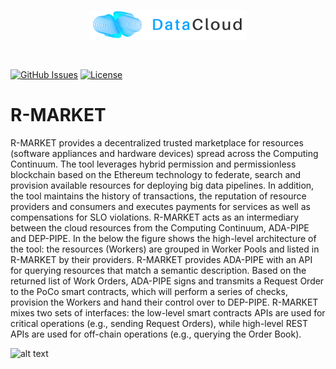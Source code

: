 <p align="center"><img width=50% src="https://raw.githubusercontent.com/DataCloud-project/toolbox/master/docs/img/datacloud_logo.png"></p>&nbsp;

[![GitHub Issues](https://img.shields.io/github/issues/DataCloud-project/R-MARKET.svg)](https://github.com/DataCloud-project/R-MARKET/issues)
[![License](https://img.shields.io/badge/license-Apache2.0-blue.svg)](https://opensource.org/licenses/Apache-2.0)

# R-MARKET

R-MARKET provides a decentralized trusted marketplace for resources (software appliances and hardware devices) spread across the Computing Continuum. The tool leverages hybrid permission and permissionless blockchain based on the Ethereum technology to federate, search and provision available resources for deploying big data pipelines. In addition, the tool maintains the history of transactions, the reputation of resource providers and consumers and executes payments for services as well as compensations for SLO violations.
R-MARKET acts as an intermediary between the cloud resources from the Computing Continuum, ADA-PIPE and DEP-PIPE. In the below the figure shows the high-level architecture of the tool: the resources (Workers) are grouped in Worker Pools and listed in R-MARKET by their providers. R-MARKET provides ADA-PIPE with an API for querying resources that match a semantic description. Based on the returned list of Work Orders, ADA-PIPE signs and transmits a Request Order to the PoCo smart contracts, which will perform a series of checks, provision the Workers and hand their control over to DEP-PIPE.
R-MARKET mixes two sets of interfaces: the low-level smart contracts APIs are used for critical operations (e.g., sending Request Orders), while high-level REST APIs are used for off-chain operations (e.g., querying the Order Book).


![alt text](https://raw.githubusercontent.com/DataCloud-project/R-MARKET/docs/image-007.png)
